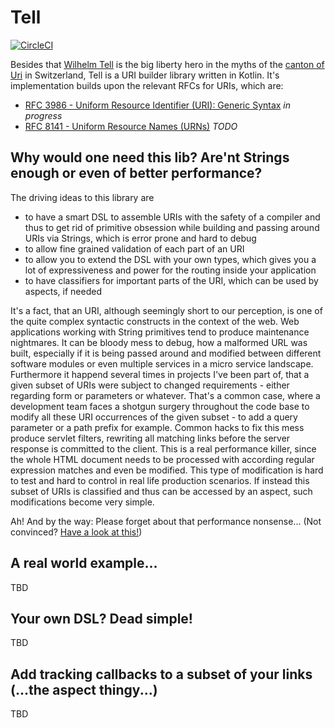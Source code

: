 # Tell

[![CircleCI](https://circleci.com/gh/paschelino/tell/tree/master.svg?style=svg)](https://circleci.com/gh/paschelino/tell/tree/master)

Besides that [Wilhelm Tell](https://en.wikipedia.org/wiki/William_Tell) is the big liberty hero
in the myths of the [canton of Uri](https://en.wikipedia.org/wiki/Canton_of_Uri) in Switzerland,
Tell is a URI builder library written in Kotlin. It's implementation builds upon the relevant
RFCs for URIs, which are:
* [RFC 3986 - Uniform Resource Identifier (URI): Generic Syntax](https://tools.ietf.org/html/rfc3986) _in progress_
* [RFC 8141 - Uniform Resource Names (URNs)](https://tools.ietf.org/html/rfc8141) _TODO_

## Why would one need this lib? Are'nt Strings enough or even of better performance?

The driving ideas to this library are
* to have a smart DSL to assemble URIs with the safety of a compiler and thus to get rid of 
  primitive obsession while building and passing around URIs via Strings, which is error prone and 
  hard to debug 
* to allow fine grained validation of each part of an URI
* to allow you to extend the DSL with your own types, which gives you a lot of expressiveness and
  power for the routing inside your application
* to have classifiers for important parts of the URI, which can be used by aspects, if needed

It's a fact, that an URI, although seemingly short to our perception, is one of the quite complex
syntactic constructs in the context of the web. Web applications working with String primitives 
tend to produce maintenance nightmares. It can be bloody mess to debug, how a malformed URL was
built, especially if it is being passed around and modified between different software modules or
even multiple services in a micro service landscape. Furthermore it happend several times in 
projects I've been part of, that a given subset of URIs were subject to changed requirements - 
either regarding form or parameters or whatever. That's a common case, where a development team 
faces a shotgun surgery throughout the code base to modify all these URI occurrences of the given 
subset - to add a query parameter or a path prefix for example. Common hacks to fix this mess 
produce servlet filters, rewriting all matching links before the server response is committed to the
client. This is a real performance killer, since the whole HTML document needs to be processed with
according regular expression matches and even be modified. This type of modification is hard to
test and hard to control in real life production scenarios. If instead this subset of URIs is 
classified and thus can be accessed by an aspect, such modifications become very simple.

Ah! And by the way: Please forget about that performance nonsense...
(Not convinced? [Have a look at this!]()) 

## A real world example...
TBD

## Your own DSL? Dead simple!
TBD

## Add tracking callbacks to a subset of your links (...the aspect thingy...)
TBD

